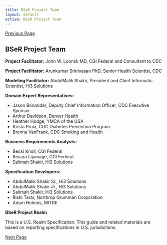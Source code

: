 ```yaml
---
title: BSeR Project Team
layout: default
active: BSeR Project Team
---
```


[Previous Page](Introduction.html)

## **BSeR Project Team**

**Project Facilitator:**	    John W. Loonsk MD, CGI Federal and Consultant to CDC

**Project Facilitator:**        Arunkumar Srinivasan PhD, Senior Health Scientist, CDC

**Modeling Facilitator:**	    AbdulMalik Shakir, President and Chief Informatic Scientist, Hi3 Solutions

**Domain Expert Representatives:**
* Jason Bonander, Deputy Chief Information Officer, CDC Executive Sponsor
* Arthur Davidson, Denver Health
* Heather Hodge, YMCA of the USA
* Krista Proia, CDC Diabetes Prevention Program
* Brenna VanFrank, CDC Smoking and Health

**Business Requirements Analysts:**
* Becki Knoll, CGI Federal
* Kesara Liyanage, CGI Federal
* Salimah Shakir, Hi3 Solutions

**Specification Developers:**
* AbdulMalik Shakir Sr., Hi3 Solutions
* AbdulMalik Shakir Jr., Hi3 Solutions
* Salimah Shakir, Hi3 Solutions
* Rishi Tarar, Northrop Grumman Corporation
* Adam Holmes, MITRE

**BSeR Project Realm**

This is a U.S. Realm Specification. This guide and related materials are based on reporting specifications in U.S. jurisdictions.

[Next Page](Acknowledgements.html)